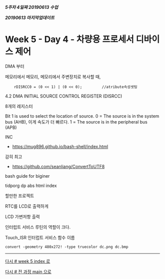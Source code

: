 
***5주차 4일짜 20190613 수업***

***20190613 마지막업데이트***

# Week 5 - Day 4 - 차량용 프로세서 디바이스 제어

DMA 부터


메모리에서 메모리,
메모리에서 주변장치로 복사할 때, 

```
	rDISRCC0 = (0 << 1) | (0 << 0); 		//atribute속성셋팅 

```

4.2 DMA INITIAL SOURCE CONTROL REGISTER (DISRCC)

8개의 레지스터 

Bit 1 is used to select the location of source.
0 = The source is in the system bus (AHB),  이게 속도가 더 빠르다.
1 = The source is in the peripheral bus (APB)


INC





* https://mug896.github.io/bash-shell/index.html

감히 최고
* https://github.com/seanliang/ConvertToUTF8

bash guide for biginer

tidporg dp abs html index


할만한 프로젝트



RTC를 LCD로 출력하게

LCD 가변저항 출력


인터럽트 서비스 루틴의 역할이 크다. 

Touch_ISR 인터럽트 서비스 함수 이름





`convert -geometry 480x272! -type truecolor dc.png dc.bmp`



---
[다시 # week 5 index 로](../w05.md)

[다시 # 전 과정 main 으로](../../README.md)
